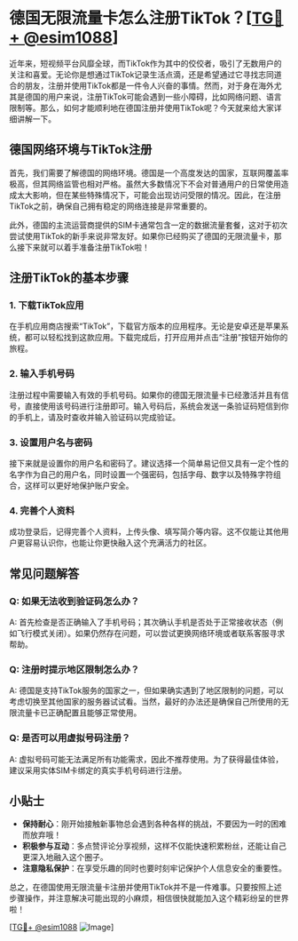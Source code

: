 # 德国无限流量卡怎么注册TikTok？[[TG💪+ @esim1088](https://t.me/s/esim1088)]

近年来，短视频平台风靡全球，而TikTok作为其中的佼佼者，吸引了无数用户的关注和喜爱。无论你是想通过TikTok记录生活点滴，还是希望通过它寻找志同道合的朋友，注册并使用TikTok都是一件令人兴奋的事情。然而，对于身在海外尤其是德国的用户来说，注册TikTok可能会遇到一些小障碍，比如网络问题、语言限制等。那么，如何才能顺利地在德国注册并使用TikTok呢？今天就来给大家详细讲解一下。

## 德国网络环境与TikTok注册

首先，我们需要了解德国的网络环境。德国是一个高度发达的国家，互联网覆盖率极高，但其网络监管也相对严格。虽然大多数情况下不会对普通用户的日常使用造成太大影响，但在某些特殊情况下，可能会出现访问受限的情况。因此，在注册TikTok之前，确保自己拥有稳定的网络连接是非常重要的。

此外，德国的主流运营商提供的SIM卡通常包含一定的数据流量套餐，这对于初次尝试使用TikTok的新手来说非常友好。如果你已经购买了德国的无限流量卡，那么接下来就可以着手准备注册TikTok啦！

## 注册TikTok的基本步骤

### 1. 下载TikTok应用

在手机应用商店搜索“TikTok”，下载官方版本的应用程序。无论是安卓还是苹果系统，都可以轻松找到这款应用。下载完成后，打开应用并点击“注册”按钮开始你的旅程。

### 2. 输入手机号码

注册过程中需要输入有效的手机号码。如果你的德国无限流量卡已经激活并且有信号，直接使用该号码进行注册即可。输入号码后，系统会发送一条验证码短信到你的手机上，请及时查收并输入验证码以完成验证。

### 3. 设置用户名与密码

接下来就是设置你的用户名和密码了。建议选择一个简单易记但又具有一定个性的名字作为自己的用户名，同时设置一个强密码，包括字母、数字以及特殊字符组合，这样可以更好地保护账户安全。

### 4. 完善个人资料

成功登录后，记得完善个人资料，上传头像、填写简介等内容。这不仅能让其他用户更容易认识你，也能让你更快融入这个充满活力的社区。

## 常见问题解答

### Q: 如果无法收到验证码怎么办？

A: 首先检查是否正确输入了手机号码；其次确认手机是否处于正常接收状态（例如飞行模式关闭）。如果仍然存在问题，可以尝试更换网络环境或者联系客服寻求帮助。

### Q: 注册时提示地区限制怎么办？

A: 德国是支持TikTok服务的国家之一，但如果确实遇到了地区限制的问题，可以考虑切换至其他国家的服务器试试看。当然，最好的办法还是确保自己所使用的无限流量卡已正确配置且能够正常使用。

### Q: 是否可以用虚拟号码注册？

A: 虚拟号码可能无法满足所有功能需求，因此不推荐使用。为了获得最佳体验，建议采用实体SIM卡绑定的真实手机号码进行注册。

## 小贴士

- **保持耐心**：刚开始接触新事物总会遇到各种各样的挑战，不要因为一时的困难而放弃哦！
- **积极参与互动**：多点赞评论分享视频，这样不仅能快速积累粉丝，还能让自己更深入地融入这个圈子。
- **注意隐私保护**：在享受乐趣的同时也要时刻牢记保护个人信息安全的重要性。

总之，在德国使用无限流量卡注册并使用TikTok并不是一件难事。只要按照上述步骤操作，并注意解决可能出现的小麻烦，相信很快就能加入这个精彩纷呈的世界啦！

[[TG💪+ @esim1088](https://t.me/s/esim1088) ![Image](https://i.postimg.cc/4NQfJmqS/Snipaste-2025-05-13-00-14-12.png)]